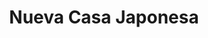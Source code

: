 ---
title: "Nueva Casa Japonesa"
url: /ciudad-autonoma-de-buenos-aires/nueva-casa-japonesa/
shop: Supermarkt
---